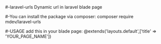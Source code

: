 #-laravel-urls
Dynamic url in laravel blade page

#-You can install the package via composer:
composer require mdev/laravel-urls

#-USAGE
add this in your blade page:
@extends('layouts.default',['title' => 'YOUR_PAGE_NAME'])
